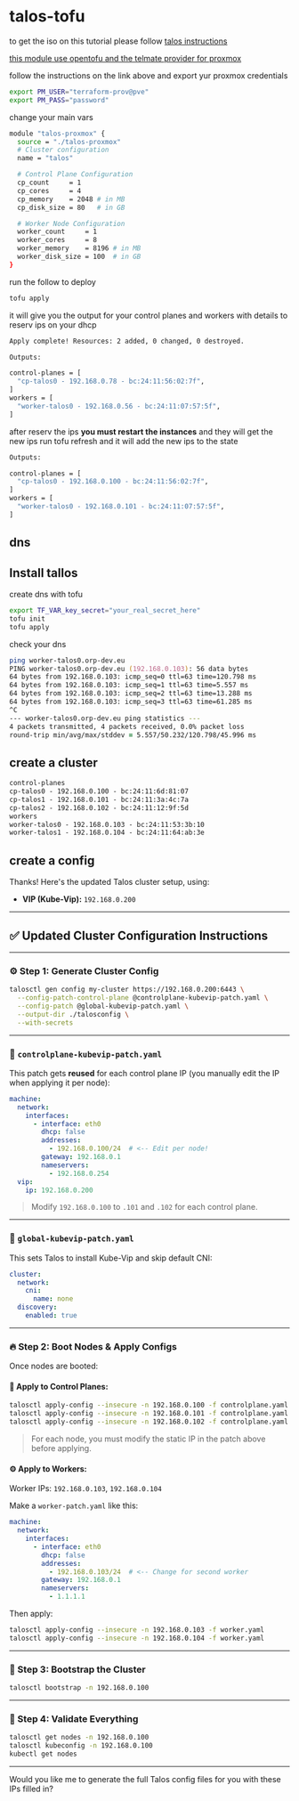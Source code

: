 # talos-tofu

to get the iso on this tutorial please follow [talos instructions](https://www.talos.dev/v1.10/talos-guides/install/virtualized-platforms/proxmox/)

[this module use opentofu and the telmate provider for proxmox](https://search.opentofu.org/provider/telmate/proxmox/latest)

follow the instructions on the link above and export yur proxmox credentials

```bash
export PM_USER="terraform-prov@pve"
export PM_PASS="password"
```

change your main vars

```bash
module "talos-proxmox" {
  source = "./talos-proxmox"
  # Cluster configuration
  name = "talos"

  # Control Plane Configuration
  cp_count     = 1
  cp_cores     = 4
  cp_memory    = 2048 # in MB
  cp_disk_size = 80   # in GB

  # Worker Node Configuration
  worker_count     = 1
  worker_cores     = 8
  worker_memory    = 8196 # in MB
  worker_disk_size = 100  # in GB
}
```

run the follow to deploy

```bash
tofu apply 
```

it will give you the output for your control planes and workers with details to reserv ips on your dhcp

```bash
Apply complete! Resources: 2 added, 0 changed, 0 destroyed.

Outputs:

control-planes = [
  "cp-talos0 - 192.168.0.78 - bc:24:11:56:02:7f",
]
workers = [
  "worker-talos0 - 192.168.0.56 - bc:24:11:07:57:5f",
]
```

after reserv the ips **you must restart the instances** and they will get the new ips
run tofu refresh and it will add the new ips to the state

```bash
Outputs:

control-planes = [
  "cp-talos0 - 192.168.0.100 - bc:24:11:56:02:7f",
]
workers = [
  "worker-talos0 - 192.168.0.101 - bc:24:11:07:57:5f",
]
```

## dns

## Install tallos

create dns with tofu 

```bash
export TF_VAR_key_secret="your_real_secret_here"
tofu init 
tofu apply
```

check your dns

```zsh
ping worker-talos0.orp-dev.eu                                                                                                                                                                                                                                   ✔  13:51:58  
PING worker-talos0.orp-dev.eu (192.168.0.103): 56 data bytes
64 bytes from 192.168.0.103: icmp_seq=0 ttl=63 time=120.798 ms
64 bytes from 192.168.0.103: icmp_seq=1 ttl=63 time=5.557 ms
64 bytes from 192.168.0.103: icmp_seq=2 ttl=63 time=13.288 ms
64 bytes from 192.168.0.103: icmp_seq=3 ttl=63 time=61.285 ms
^C
--- worker-talos0.orp-dev.eu ping statistics ---
4 packets transmitted, 4 packets received, 0.0% packet loss
round-trip min/avg/max/stddev = 5.557/50.232/120.798/45.996 ms
```


## create a cluster  

```txt
control-planes
cp-talos0 - 192.168.0.100 - bc:24:11:6d:81:07
cp-talos1 - 192.168.0.101 - bc:24:11:3a:4c:7a
cp-talos2 - 192.168.0.102 - bc:24:11:12:9f:5d
workers
worker-talos0 - 192.168.0.103 - bc:24:11:53:3b:10
worker-talos1 - 192.168.0.104 - bc:24:11:64:ab:3e
```

## create a config

Thanks! Here's the updated Talos cluster setup, using:

* **VIP (Kube-Vip):** `192.168.0.200`

---

## ✅ Updated Cluster Configuration Instructions

---

### ⚙️ Step 1: Generate Cluster Config

```bash
talosctl gen config my-cluster https://192.168.0.200:6443 \
  --config-patch-control-plane @controlplane-kubevip-patch.yaml \
  --config-patch @global-kubevip-patch.yaml \
  --output-dir ./talosconfig \
  --with-secrets
```

---

### 📄 `controlplane-kubevip-patch.yaml`

This patch gets **reused** for each control plane IP (you manually edit the IP when applying it per node):

```yaml
machine:
  network:
    interfaces:
      - interface: eth0
        dhcp: false
        addresses:
          - 192.168.0.100/24  # <-- Edit per node!
        gateway: 192.168.0.1
        nameservers:
          - 192.168.0.254
  vip:
    ip: 192.168.0.200
```

> Modify `192.168.0.100` to `.101` and `.102` for each control plane.

---

### 📄 `global-kubevip-patch.yaml`

This sets Talos to install Kube-Vip and skip default CNI:

```yaml
cluster:
  network:
    cni:
      name: none
  discovery:
    enabled: true
```

---

### 🔥 Step 2: Boot Nodes & Apply Configs

Once nodes are booted:

#### 🧠 Apply to Control Planes:

```bash
talosctl apply-config --insecure -n 192.168.0.100 -f controlplane.yaml
talosctl apply-config --insecure -n 192.168.0.101 -f controlplane.yaml
talosctl apply-config --insecure -n 192.168.0.102 -f controlplane.yaml
```

> For each node, you must modify the static IP in the patch above before applying.

#### ⚙️ Apply to Workers:

Worker IPs: `192.168.0.103`, `192.168.0.104`

Make a `worker-patch.yaml` like this:

```yaml
machine:
  network:
    interfaces:
      - interface: eth0
        dhcp: false
        addresses:
          - 192.168.0.103/24  # <-- Change for second worker
        gateway: 192.168.0.1
        nameservers:
          - 1.1.1.1
```

Then apply:

```bash
talosctl apply-config --insecure -n 192.168.0.103 -f worker.yaml
talosctl apply-config --insecure -n 192.168.0.104 -f worker.yaml
```

---

### 🚀 Step 3: Bootstrap the Cluster

```bash
talosctl bootstrap -n 192.168.0.100
```

---

### 🧪 Step 4: Validate Everything

```bash
talosctl get nodes -n 192.168.0.100
talosctl kubeconfig -n 192.168.0.100
kubectl get nodes
```

---

Would you like me to generate the full Talos config files for you with these IPs filled in?
